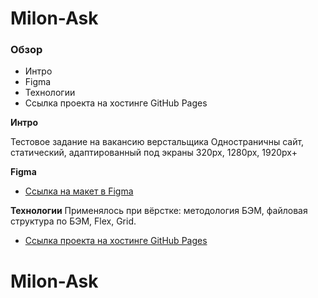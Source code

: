 # Milon-Ask

### Обзор
* Интро
* Figma
* Технологии
* Ссылка проекта на хостинге GitHub Pages

**Интро**

Тестовое задание на вакансию верстальщика
Одностраничны сайт, статический, адаптированный под экраны 320рх, 1280рх, 1920рх+ 

**Figma**

* [Ссылка на макет в Figma](https://www.figma.com/file/ZSuVOyoilyVoo36sHaFqEx/%D0%A2%D0%97_Milon-Ask)

**Технологии**
Применялось при вёрстке: методология БЭМ, файловая структура по БЭМ, Flex, Grid.

* [Ссылка проекта на хостинге GitHub Pages](https://stanmur.github.io/russian-travel/)

# Milon-Ask
